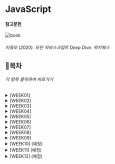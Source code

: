 # JavaScript
#### 참고문헌

![book](http://image.kyobobook.co.kr/images/book/xlarge/239/x9791158392239.jpg)

###### 이웅모 (2020). 모던 자바스크립트 Deep Dive. 위키북스

## 📌목차
###### 각 항목 클릭하여 바로가기
<details>
<summary>[WEEK01]</summary>

- [변수](https://github.com/ahnanne/TIL/blob/main/javaScript/WEEK01/01-variable.md)
- [표현식과 문](https://github.com/ahnanne/TIL/blob/main/javaScript/WEEK01/02-expression.md)
- [데이터 타입](https://github.com/ahnanne/TIL/blob/main/javaScript/WEEK01/03-dataType.md)
- [연산자](https://github.com/ahnanne/TIL/blob/main/javaScript/WEEK01/04-operator.md)
- [제어문](https://github.com/ahnanne/TIL/blob/main/javaScript/WEEK01/05-controlFlow.md)
- [타입 변환과 단축 평가](https://github.com/ahnanne/TIL/blob/main/javaScript/WEEK01/06-typeCasting.md)

</details>

<details>
<summary>[WEEK02]</summary>

- 객체 리터럴
- 원시값과 객체의 비교
- 함수
- 스코프
- 전역 변수의 문제점

</details>

<details>
<summary>[WEEK03]</summary>

- let, const와 블록 레벨 스코프
- 프로퍼티 어트리뷰트
- 생성자 함수에 의한 객체 생성
- 함수와 일급 객체
- 프로토타입
- strict mode
- 빌트인 객체

</details>

<details>
<summary>[WEEK04]</summary>

- this
- 실행 컨텍스트
- 클로저

</details>

<details>
<summary>[WEEK05]</summary>

- 클래스
- ES6 함수의 추가 기능
- 배열 및 배열 고차 함수

</details>

<details>
<summary>[WEEK06]</summary>

- Number
- Math
- Date
- RegExp(정규표현식)
- String
- DOM
- 스프레드 문법
- 디스트럭처링 할당
- 브라우저의 렌더링 과정

</details>

<details>
<summary>[WEEK07]</summary>

- 이벤트
- 타이머
- 비동기 프로그래밍

</details>

<details>
<summary>[WEEK08]</summary>

- Ajax
- REST API
- 프로미스
- 제너레이터, async/await

</details>

<details>
<summary>[WEEK09]</summary>

- Symbol
- 이터러블/이터레이터

</details>

<details>
<summary>[WEEK10] (예정)</summary>

- Set/Map
- 에러 처리
- 모듈

</details>

<details>
<summary>[WEEK11] (예정)</summary>


</details>

<details>
<summary>[WEEK12] (예정)</summary>


</details>

